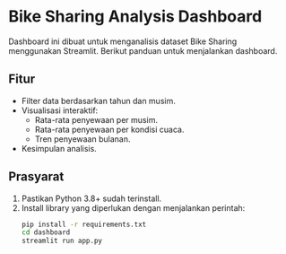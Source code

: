 # Bike Sharing Analysis Dashboard

Dashboard ini dibuat untuk menganalisis dataset Bike Sharing menggunakan Streamlit. Berikut panduan untuk menjalankan dashboard.

## Fitur
- Filter data berdasarkan tahun dan musim.
- Visualisasi interaktif:
  - Rata-rata penyewaan per musim.
  - Rata-rata penyewaan per kondisi cuaca.
  - Tren penyewaan bulanan.
- Kesimpulan analisis.

## Prasyarat
1. Pastikan Python 3.8+ sudah terinstall.
2. Install library yang diperlukan dengan menjalankan perintah:
   ```bash
   pip install -r requirements.txt
   cd dashboard
   streamlit run app.py
